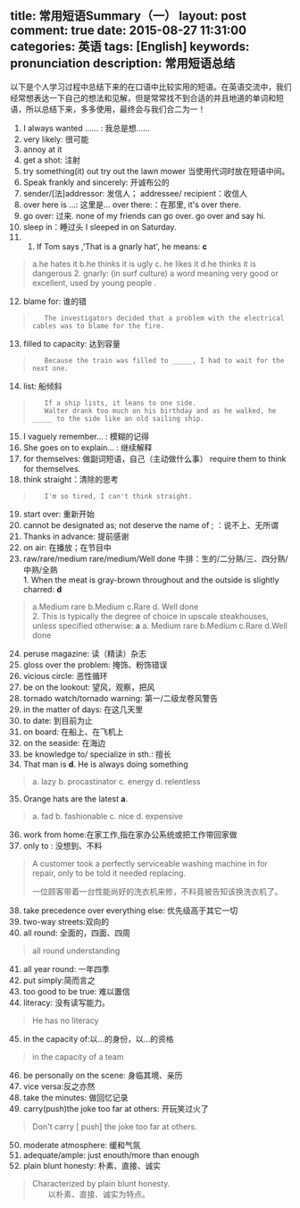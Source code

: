 title: 常用短语Summary（一）
layout: post
comment: true
date: 2015-08-27 11:31:00
categories: 英语
tags: [English]
keywords: pronunciation
description: 常用短语总结
---
以下是个人学习过程中总结下来的在口语中比较实用的短语。在英语交流中，我们经常想表达一下自己的想法和见解，但是常常找不到合适的并且地道的单词和短语，所以总结下来，多多使用，最终会与我们合二为一！

1.    I always wanted ...... : 我总是想......
2.    very likely: 很可能
3.    annoy at it
4.    get a shot: 注射
5.    try something(it) out        try out the lawn mower    当使用代词时放在短语中间。
6.    Speak frankly and sincerely: 开诚布公的
7.    sender/[法]addressor: 发信人； addressee/ recipient：收信人
8.    over here is ...: 这里是...        over there:：在那里, it's over there.
9.    go over: 过来. none of my friends can go over.    go over and say hi.
10.    sleep in：睡过头    I sleeped in on Saturday.
11.    1.    If Tom says ,'That is a gnarly hat', he means: **c**
>    a.he hates it    b.he thinks it is ugly    c. he likes it   d.he thinks it is dangerous
    2.    gnarly: (in surf culture) a word meaning very good or excellent, used by young people .
12.    blame for:  谁的错
>        The investigators decided that a problem with the electrical cables was to blame for the fire.
13.    filled to capacity: 达到容量
>        Because the train was filled to _____, I had to wait for the next one.
14.    list: 船倾斜
>        If a ship lists, it leans to one side.
>        Walter drank too much on his birthday and as he walked, he _____ to the side like an old sailing ship.
15.    I vaguely remember... : 模糊的记得
16.    She goes on to explain... : 继续解释
17.    for themselves: 做副词短语，自己（主动做什么事） require them to think for themselves.
18.    think straight：清除的思考
>        I'm so tired, I can't think straight.
19.    start over: 重新开始    
20.    cannot be designated as; not deserve the name of ; ：说不上、无所谓
21.    Thanks in advance: 提前感谢
22.    on air: 在播放；在节目中
23.    raw/rare/medium rare/medium/Well done   牛排：生的/二分熟/三、四分熟/中熟/全熟    
    1. When the meat is gray-brown throughout and the outside is slightly charred: **d**
>    a.Medium rare    b.Medium    c.Rare    d. Well done  
    2. This is typically the degree of choice in upscale steakhouses, unless specified otherwise: **a**
>    a. Medium rare   b.Medium    c.Rare    d.Well done   
24.    peruse magazine: 读（精读）杂志
25.    gloss over the problem: 掩饰、粉饰错误
26.    vicious circle: 恶性循环
27.    be on the lookout: 望风，观察，把风
28.    tornado watch/tornado warning: 第一/二级龙卷风警告
29.    in the matter of days: 在这几天里
30.    to date: 到目前为止
31.    on board: 在船上、在飞机上
32.    on the seaside: 在海边
33.    be knowledge to/ specialize in sth.: 擅长
34.    That man is **d**. He is always doing something 
>    a. lazy  b. procastinator  c. energy  d. relentless
35.    Orange hats are the latest **a**. 
>    a. fad  b. fashionable  c. nice  d. expensive
36.    work from home:在家工作,指在家办公系统或把工作带回家做
37.   only to : 没想到、不料
>    A customer took a perfectly serviceable washing machine in for repair, only to be told it needed replacing.
>
>    一位顾客带着一台性能尚好的洗衣机来修，不料竟被告知该换洗衣机了。
38.    take precedence over everything else: 优先级高于其它一切
39.   two-way streets:双向的
40.    all round: 全面的，四面、四周
>    all round understanding
41.    all year round: 一年四季
42.    put simply:简而言之
43.    too good to be true: 难以置信
44.    literacy: 没有读写能力。
>    He has no literacy
45.    in the capacity of:以…的身份，以…的资格
>    in the capacity of a team
46.    be personally on the scene: 身临其境、亲历
47.    vice versa:反之亦然
48.    take the minutes: 做回忆记录
49.    carry(push)the joke too far at others: 开玩笑过火了
>    Don't carry [ push] the joke too far at others.
50.   moderate atmosphere: 缓和气氛 
51.   adequate/ample: just enouth/more than enough
52.   plain blunt honesty: 朴素、直接、诚实
>    Characterized by plain blunt honesty.  
&emsp;&emsp;以朴素、直接、诚实为特点。
